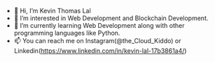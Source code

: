 - 👋 Hi, I’m Kevin Thomas Lal 
- 👀 I’m interested in Web Development and Blockchain Development.
- 🌱 I’m currently learning Web Development along with other programming languages like Python.
- 📫 You can reach me on Instagram(@the_Cloud_Kiddo) or Linkedin(https://www.linkedin.com/in/kevin-lal-17b3861a4/)

<!---
kevinlalkalathingal/kevinlalkalathingal is a ✨ special ✨ repository because its `README.md` (this file) appears on your GitHub profile.
You can click the Preview link to take a look at your changes.
--->
